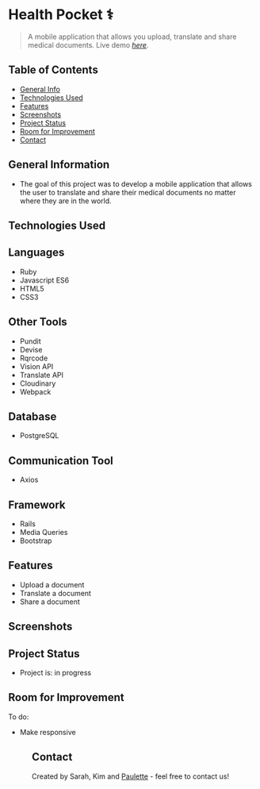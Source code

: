 # Health Pocket ⚕️
> A mobile application that allows you upload, translate and share medical documents.
> Live demo [_here_](https://health-pocket.herokuapp.com/ ).

## Table of Contents
* [General Info](#general-information)
* [Technologies Used](#technologies-used)
* [Features](#features)
* [Screenshots](#screenshots)
* [Project Status](#project-status)
* [Room for Improvement](#room-for-improvement)
* [Contact](#contact)


## General Information
<ul><li>The goal of this project was to develop a mobile application that allows the user to translate and  share their medical documents no matter where they are in the world. </li></ul>


## Technologies Used

## Languages
<ul>
  <li>Ruby</li>
  <li>Javascript ES6</li>
  <li>HTML5</li>
  <li>CSS3</li></ul>

## Other Tools
<ul>
<li>Pundit</li>
<li>Devise</li>
<li>Rqrcode</li>
<li>Vision API</li>
<li>Translate API</li>
<li>Cloudinary</li>
<li>Webpack</li></ul>

## Database
<ul><li>PostgreSQL</li></ul>

## Communication Tool
  <ul><li>Axios</li></ul>


## Framework
<ul>
<li>Rails</li>
<li>Media Queries</li>
  <li>Bootstrap</li>
  </ul>


## Features
<ul>
  <li>Upload a document</li>
  <li> Translate a document</li>
  <li> Share a document</li></ul>



## Screenshots







## Project Status
<ul>
<li>Project is: in progress</li></ul>


## Room for Improvement

To do:
<ul>
  <li>Make responsive</li><ul>


## Contact
Created by Sarah, Kim and [Paulette](https://pzf.netlify.app/) - feel free to contact us!

